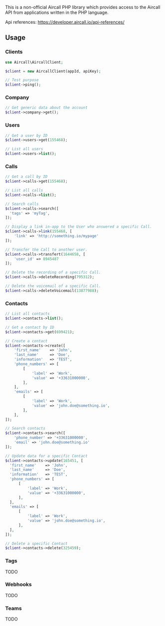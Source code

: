 This is a non-official Aircall PHP library which provides access to the Aircall API from applications written in the PHP language.

Api references: https://developer.aircall.io/api-references/

## Usage
### Clients

```php
use Aircall\AircallClient;

$client = new AircallClient(appId, apiKey);

// Test purpose
$client->ping();
```

### Company

```php
// Get generic data about the account
$client->company->get();
```

### Users

```php
// Get a user by ID
$client->users->get(155468);

// List all users
$client->users->list();
```

### Calls

```php
// Get a call by ID
$client->calls->get(155468);

// List all calls
$client->calls->list();

// Search calls
$client->calls->search([
  'tags' => 'myTag',
]);

// Display a link in-app to the User who answered a specific Call.
$client->calls->link(155468, [
    'link' => 'http://something.io/mypage'
]);

// Transfer the Call to another user.
$client->calls->transfert(1644658, [
    'user_id' => 8945487
]);

// Delete the recording of a specific Call.
$client->calls->deleteRecording(795312);

// Delete the voicemail of a specific Call.
$client->calls->deleteVoicemail(13877988);
```

### Contacts

```php
// List all contacts
$client->contacts->list();

// Get a contact by ID
$client->contacts->get(699421);

// Create a contact
$client->contacts->create([
    'first_name'    => 'John',
    'last_name'     => 'Doe',
    'information'   => 'TEST',
    'phone_numbers' => [
        [
            'label' => 'Work',
            'value' => '+33631000000',
        ],
    ],
    'emails' => [
        [
            'label' => 'Work',
            'value' => 'john.doe@something.io',
        ],
    ],
]);

// Search contacts
$client->contacts->search([
    'phone_number' => '+33631000000',
    'email' => 'john.doe@something.io'
]);

// Update data for a specific Contact
$client->contacts->update(165451, [
  'first_name'    => 'John',
  'last_name'     => 'Doe',
  'information'   => 'TEST',
  'phone_numbers' => [
      [
          'label' => 'Work',
          'value' => '+33631000000',
      ],
  ],
  'emails' => [
      [
          'label' => 'Work',
          'value' => 'john.doe@something.io',
      ],
  ],
]);

// Delete a specific Contact
$client->contacts->delete(325459);
```
### Tags
TODO
### Webhooks
TODO
### Teams
TODO
